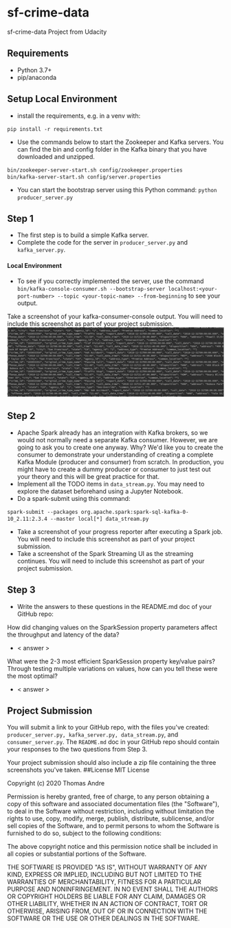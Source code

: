 # sf-crime-data
sf-crime-data Project from Udacity

## Requirements
* Python 3.7+
* pip/anaconda

## Setup Local Environment
* install the requirements, e.g. in a venv with:
```
pip install -r requirements.txt
```
* Use the commands below to start the Zookeeper and Kafka servers. You can find the bin and config folder in the Kafka binary that you have downloaded and unzipped.
```
bin/zookeeper-server-start.sh config/zookeeper.properties
bin/kafka-server-start.sh config/server.properties
```
* You can start the bootstrap server using this Python command: `python producer_server.py`

## Step 1
* The first step is to build a simple Kafka server.
* Complete the code for the server in `producer_server.py` and `kafka_server.py`.
#### Local Environment
* To see if you correctly implemented the server, use the command `bin/kafka-console-consumer.sh --bootstrap-server localhost:<your-port-number> --topic <your-topic-name> --from-beginning` to see your output.

Take a screenshot of your kafka-consumer-console output. You will need to include this screenshot as part of your project submission.
![Kafka Console Conumser Screenshot](kafka-console-consumer.png)

## Step 2
* Apache Spark already has an integration with Kafka brokers, so we would not normally need a separate Kafka consumer. However, we are going to ask you to create one anyway. Why? We'd like you to create the consumer to demonstrate your understanding of creating a complete Kafka Module (producer and consumer) from scratch. In production, you might have to create a dummy producer or consumer to just test out your theory and this will be great practice for that.
* Implement all the TODO items in `data_stream.py`. You may need to explore the dataset beforehand using a Jupyter Notebook.
* Do a spark-submit using this command: 
```
spark-submit --packages org.apache.spark:spark-sql-kafka-0-10_2.11:2.3.4 --master local[*] data_stream.py
```
* Take a screenshot of your progress reporter after executing a Spark job. You will need to include this screenshot as part of your project submission.
* Take a screenshot of the Spark Streaming UI as the streaming continues. You will need to include this screenshot as part of your project submission.

## Step 3
* Write the answers to these questions in the README.md doc of your GitHub repo:

How did changing values on the SparkSession property parameters affect the throughput and latency of the data?
* < answer >
 
What were the 2-3 most efficient SparkSession property key/value pairs? Through testing multiple variations on values, how can you tell these were the most optimal?
* < answer >
## Project Submission
You will submit a link to your GitHub repo, with the files you've created: `producer_server.py, kafka_server.py, data_stream.py`, and `consumer_server.py`. The `README.md` doc in your GitHub repo should contain your responses to the two questions from Step 3.

Your project submission should also include a zip file containing the three screenshots you've taken.
##License
MIT License

Copyright (c) 2020 Thomas Andre

Permission is hereby granted, free of charge, to any person obtaining a copy
of this software and associated documentation files (the "Software"), to deal
in the Software without restriction, including without limitation the rights
to use, copy, modify, merge, publish, distribute, sublicense, and/or sell
copies of the Software, and to permit persons to whom the Software is
furnished to do so, subject to the following conditions:

The above copyright notice and this permission notice shall be included in all
copies or substantial portions of the Software.

THE SOFTWARE IS PROVIDED "AS IS", WITHOUT WARRANTY OF ANY KIND, EXPRESS OR
IMPLIED, INCLUDING BUT NOT LIMITED TO THE WARRANTIES OF MERCHANTABILITY,
FITNESS FOR A PARTICULAR PURPOSE AND NONINFRINGEMENT. IN NO EVENT SHALL THE
AUTHORS OR COPYRIGHT HOLDERS BE LIABLE FOR ANY CLAIM, DAMAGES OR OTHER
LIABILITY, WHETHER IN AN ACTION OF CONTRACT, TORT OR OTHERWISE, ARISING FROM,
OUT OF OR IN CONNECTION WITH THE SOFTWARE OR THE USE OR OTHER DEALINGS IN THE
SOFTWARE.
